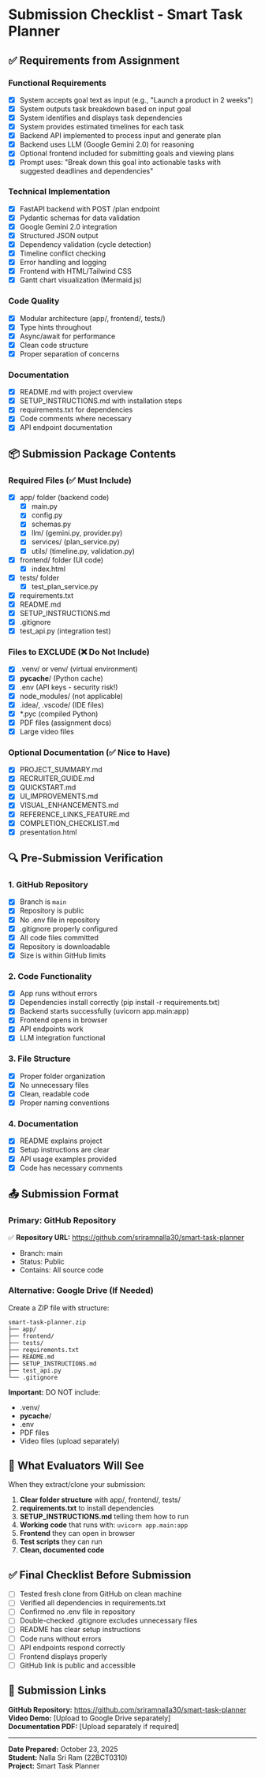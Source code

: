 # Submission Checklist - Smart Task Planner

## ✅ Requirements from Assignment

### Functional Requirements
- [x] System accepts goal text as input (e.g., "Launch a product in 2 weeks")
- [x] System outputs task breakdown based on input goal
- [x] System identifies and displays task dependencies
- [x] System provides estimated timelines for each task
- [x] Backend API implemented to process input and generate plan
- [x] Backend uses LLM (Google Gemini 2.0) for reasoning
- [x] Optional frontend included for submitting goals and viewing plans
- [x] Prompt uses: "Break down this goal into actionable tasks with suggested deadlines and dependencies"

### Technical Implementation
- [x] FastAPI backend with POST /plan endpoint
- [x] Pydantic schemas for data validation
- [x] Google Gemini 2.0 integration
- [x] Structured JSON output
- [x] Dependency validation (cycle detection)
- [x] Timeline conflict checking
- [x] Error handling and logging
- [x] Frontend with HTML/Tailwind CSS
- [x] Gantt chart visualization (Mermaid.js)

### Code Quality
- [x] Modular architecture (app/, frontend/, tests/)
- [x] Type hints throughout
- [x] Async/await for performance
- [x] Clean code structure
- [x] Proper separation of concerns

### Documentation
- [x] README.md with project overview
- [x] SETUP_INSTRUCTIONS.md with installation steps
- [x] requirements.txt for dependencies
- [x] Code comments where necessary
- [x] API endpoint documentation

## 📦 Submission Package Contents

### Required Files (✅ Must Include)
- [x] app/ folder (backend code)
  - [x] main.py
  - [x] config.py
  - [x] schemas.py
  - [x] llm/ (gemini.py, provider.py)
  - [x] services/ (plan_service.py)
  - [x] utils/ (timeline.py, validation.py)
- [x] frontend/ folder (UI code)
  - [x] index.html
- [x] tests/ folder
  - [x] test_plan_service.py
- [x] requirements.txt
- [x] README.md
- [x] SETUP_INSTRUCTIONS.md
- [x] .gitignore
- [x] test_api.py (integration test)

### Files to EXCLUDE (❌ Do Not Include)
- [x] .venv/ or venv/ (virtual environment)
- [x] __pycache__/ (Python cache)
- [x] .env (API keys - security risk!)
- [x] node_modules/ (not applicable)
- [x] .idea/, .vscode/ (IDE files)
- [x] *.pyc (compiled Python)
- [x] PDF files (assignment docs)
- [x] Large video files

### Optional Documentation (✅ Nice to Have)
- [x] PROJECT_SUMMARY.md
- [x] RECRUITER_GUIDE.md
- [x] QUICKSTART.md
- [x] UI_IMPROVEMENTS.md
- [x] VISUAL_ENHANCEMENTS.md
- [x] REFERENCE_LINKS_FEATURE.md
- [x] COMPLETION_CHECKLIST.md
- [x] presentation.html

## 🔍 Pre-Submission Verification

### 1. GitHub Repository
- [x] Branch is `main`
- [x] Repository is public
- [x] No .env file in repository
- [x] .gitignore properly configured
- [x] All code files committed
- [x] Repository is downloadable
- [x] Size is within GitHub limits

### 2. Code Functionality
- [x] App runs without errors
- [x] Dependencies install correctly (pip install -r requirements.txt)
- [x] Backend starts successfully (uvicorn app.main:app)
- [x] Frontend opens in browser
- [x] API endpoints work
- [x] LLM integration functional

### 3. File Structure
- [x] Proper folder organization
- [x] No unnecessary files
- [x] Clean, readable code
- [x] Proper naming conventions

### 4. Documentation
- [x] README explains project
- [x] Setup instructions are clear
- [x] API usage examples provided
- [x] Code has necessary comments

## 📤 Submission Format

### Primary: GitHub Repository
✅ **Repository URL:** https://github.com/sriramnalla30/smart-task-planner
- Branch: main
- Status: Public
- Contains: All source code

### Alternative: Google Drive (If Needed)
Create a ZIP file with structure:
```
smart-task-planner.zip
├── app/
├── frontend/
├── tests/
├── requirements.txt
├── README.md
├── SETUP_INSTRUCTIONS.md
├── test_api.py
└── .gitignore
```

**Important:** DO NOT include:
- .venv/
- __pycache__/
- .env
- PDF files
- Video files (upload separately)

## 🎯 What Evaluators Will See

When they extract/clone your submission:

1. **Clear folder structure** with app/, frontend/, tests/
2. **requirements.txt** to install dependencies
3. **SETUP_INSTRUCTIONS.md** telling them how to run
4. **Working code** that runs with: `uvicorn app.main:app`
5. **Frontend** they can open in browser
6. **Test scripts** they can run
7. **Clean, documented code**

## ✅ Final Checklist Before Submission

- [ ] Tested fresh clone from GitHub on clean machine
- [ ] Verified all dependencies in requirements.txt
- [ ] Confirmed no .env file in repository
- [ ] Double-checked .gitignore excludes unnecessary files
- [ ] README has clear setup instructions
- [ ] Code runs without errors
- [ ] API endpoints respond correctly
- [ ] Frontend displays properly
- [ ] GitHub link is public and accessible

## 🚀 Submission Links

**GitHub Repository:** https://github.com/sriramnalla30/smart-task-planner  
**Video Demo:** [Upload to Google Drive separately]  
**Documentation PDF:** [Upload separately if required]

---

**Date Prepared:** October 23, 2025  
**Student:** Nalla Sri Ram (22BCT0310)  
**Project:** Smart Task Planner
